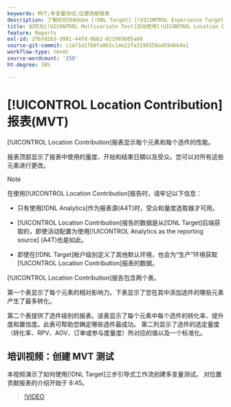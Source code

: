 ```yaml
---
keywords: MVT;多变量测试;位置贡献报表
description: 了解如何对Adobe [!DNL Target] [!UICONTROL Experience Targeting]活动使用位置贡献报表，以显示每个元素和每个选件的性能。
title: 如何为[!UICONTROL Multivariate Test]活动使用[!UICONTROL Location Contribution]报表？
feature: Reports
exl-id: 2fb7d2b3-d981-44fd-9bb2-021903605a09
source-git-commit: c1a71d1fb6fa9b5c14e22fa3199358a4594bb4a1
workflow-type: tm+mt
source-wordcount: '259'
ht-degree: 38%

---
```


# [!UICONTROL Location Contribution]报表(MVT)

[!UICONTROL Location Contribution]报表显示每个元素和每个选件的性能。

报表顶部显示了报表中使用的量度、开始和结束日期以及受众。您可以对所有这些元素进行更改。

>[!NOTE]
>
>在使用[!UICONTROL Location Contribution]报告时，请牢记以下信息：
>
>* 只有使用[!DNL Analytics]作为报表源(A4T)时，受众和量度选取器才可用。
>
>* [!UICONTROL Location Contribution]报告的数据是从[!DNL Target]后端获取的，即使活动配置为使用[!UICONTROL Analytics as the reporting source] (A4T)也是如此。
>
>* 即使在[!DNL Target]帐户级别定义了其他默认环境，也会为“生产”环境获取[!UICONTROL Location Contribution]报表的数据。

[!UICONTROL Location Contribution]报告包含两个表。

第一个表显示了每个元素的相对影响力。下表显示了您在其中添加选件的哪些元素产生了最多转化。

第二个表提供了选件级别的报表。该表显示了每个元素中每个选件的转化率、提升度和置信度。此表可帮助您确定哪些选件最成功。 第二列显示了选件的选定量度（转化率、RPV、AOV、订单或参与度量度）所对应的值以及一个标准化。

## 培训视频：创建 MVT 测试

本视频演示了如何使用[!DNL Target]三步引导式工作流创建多变量测试。 对位置贡献报表的介绍开始于 8:45。

>[!VIDEO](https://video.tv.adobe.com/v/17395)
